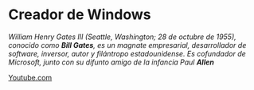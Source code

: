 # Creador de Windows

*William Henry Gates III (Seattle, Washington; 28 de octubre de 1955), conocido como __Bill Gates__, es un magnate empresarial, desarrollador de software, inversor, autor y filántropo estadounidense. Es cofundador de Microsoft, junto con su difunto amigo de la infancia Paul __Allen__*

[Youtube.com](https://youtu.be/4MGSV12z6Hc)